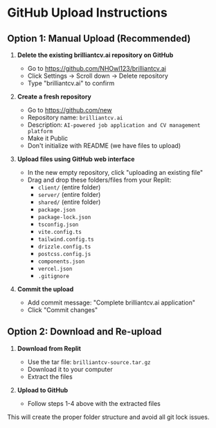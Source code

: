 # GitHub Upload Instructions

## Option 1: Manual Upload (Recommended)

1. **Delete the existing brilliantcv.ai repository on GitHub**
   - Go to https://github.com/NHOwl123/brilliantcv.ai
   - Click Settings → Scroll down → Delete repository
   - Type "brilliantcv.ai" to confirm

2. **Create a fresh repository**
   - Go to https://github.com/new
   - Repository name: `brilliantcv.ai`
   - Description: `AI-powered job application and CV management platform`
   - Make it Public
   - Don't initialize with README (we have files to upload)

3. **Upload files using GitHub web interface**
   - In the new empty repository, click "uploading an existing file"
   - Drag and drop these folders/files from your Replit:
     - `client/` (entire folder)
     - `server/` (entire folder) 
     - `shared/` (entire folder)
     - `package.json`
     - `package-lock.json`
     - `tsconfig.json`
     - `vite.config.ts`
     - `tailwind.config.ts`
     - `drizzle.config.ts`
     - `postcss.config.js`
     - `components.json`
     - `vercel.json`
     - `.gitignore`

4. **Commit the upload**
   - Add commit message: "Complete brilliantcv.ai application"
   - Click "Commit changes"

## Option 2: Download and Re-upload

1. **Download from Replit**
   - Use the tar file: `brilliantcv-source.tar.gz` 
   - Download it to your computer
   - Extract the files

2. **Upload to GitHub**
   - Follow steps 1-4 above with the extracted files

This will create the proper folder structure and avoid all git lock issues.